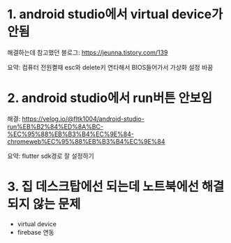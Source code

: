 # 1. android studio에서 virtual device가 안됨
해결하는데 참고했던 블로그: https://jeunna.tistory.com/139

요약: 컴퓨터 전원켤때 esc와 delete키 연타해서 BIOS들어가서 가상화 설정 바꿈 
# 2. android studio에서 run버튼 안보임
해결: https://velog.io/@fltk1004/android-studio-run%EB%B2%84%ED%8A%BC-%EC%95%88%EB%B3%B4%EC%9E%84-chromeweb%EC%95%88%EB%B3%B4%EC%9E%84

요약: flutter sdk경로 잘 설정하기
# 3. 집 데스크탑에선 되는데 노트북에선 해결되지 않는 문제
- virtual device
- firebase 연동
